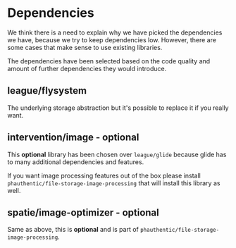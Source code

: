 # Dependencies

We think there is a need to explain why we have picked the dependencies we have, because we try to keep dependencies low. However, there are some cases that make sense to use existing libraries.

The dependencies have been selected based on the code quality and amount of further dependencies they would introduce.

## league/flysystem

The underlying storage abstraction but it's possible to replace it if you really want.

## intervention/image - optional

This **optional** library has been chosen over `league/glide` because glide has to many additional dependencies and features.

If you want image processing features out of the box please install `phauthentic/file-storage-image-processing` that will install this library as well.

## spatie/image-optimizer - optional

Same as above, this is **optional** and is part of `phauthentic/file-storage-image-processing`.
